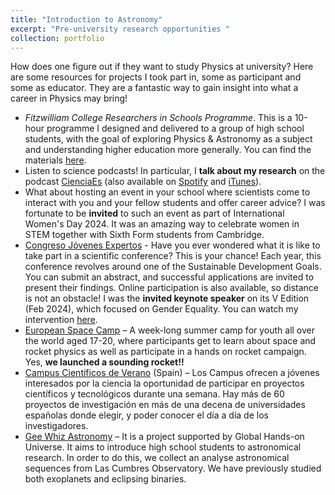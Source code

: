 ```yaml
---
title: "Introduction to Astronomy"
excerpt: "Pre-university research opportunities "
collection: portfolio
---
```


How does one figure out if they want to study Physics at university? Here are some resources for projects I took part in, some as participant and some as educator. They are a fantastic way to gain insight into what a career in Physics may bring!

<!-- 
* . Invited speaker at Women in STEM event group of Cambridge Sixth Form Colleges 8 March 2024
-->
* _Fitzwilliam College Researchers in Schools Programme_. This is a 10-hour programme I designed and delivered to a group of high school students, with the goal of exploring Physics & Astronomy as a subject and understanding higher education more generally. You can find the materials [here](https://iabrilcabezas.github.io/researchers-schools/).  
* Listen to science podcasts! In particular, I **talk about my research** on the podcast [CienciaEs](https://cienciaes.com/entrevistas/2024/03/12/fcm-cosmologia/) (also available on [Spotify](https://open.spotify.com/show/4LKm8IMuOdCKXACAAMlysY) and [iTunes](https://itunes.apple.com/es/podcast/hablando-con-cientificos-cienciaes.com/id304214854?mt=2)).  
* What about hosting an event in your school where scientists come to interact with you and your fellow students and offer career advice? I was fortunate to be **invited** to such an event as part of International Women's Day 2024. It was an amazing way to celebrate women in STEM together with Sixth Form students from Cambridge.
* [Congreso Jóvenes Expertos](http://www.lafabricadeluz.org/es/experimenta/congreso-de-jovenes-expertos) - Have you ever wondered what it is like to take part in a scientific conference? This is your chance! Each year, this conference revolves around one of the Sustainable Development Goals. You can submit an abstract, and successful applications are invited to present their findings. Online participation is also available, so distance is not an obstacle! I was the **invited keynote speaker** on its V Edition (Feb 2024), which focused on Gender Equality. You can watch my intervention [here](https://www.youtube.com/watch?v=5v3xhxlZVF8&t=596s).  
* [European Space Camp](https://spacecamp.no) – A week-long summer camp for youth all over the world aged 17-20, where participants get to learn about space and rocket physics as well as participate in a hands on rocket campaign. Yes, **we launched a sounding rocket!!**
* [Campus Científicos de Verano](https://www.educacionyfp.gob.es/servicios-al-ciudadano/catalogo/general/20/200451/ficha.html) (Spain) –  Los Campus ofrecen a jóvenes interesados por la ciencia la oportunidad de participar en proyectos científicos y tecnológicos durante una semana. Hay más de 60 proyectos de investigación en más de una decena de universidades españolas donde elegir, y poder conocer el día a día de los investigadores.
* [Gee Whiz Astronomy](https://lco.global/education/partners/gee-whiz-astronomy-modeling/) – It is a project supported by Global Hands-on Universe. It aims to introduce high school students to astronomical research. In order to do this, we collect an analyse astronomical sequences from Las Cumbres Observatory. We have previously studied both exoplanets and eclipsing binaries.
